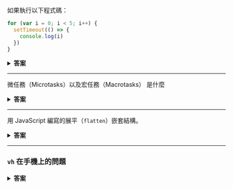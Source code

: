 如果執行以下程式碼：

```javascript
for (var i = 0; i < 5; i++) {
  setTimeout(() => {
    console.log(i)
  })
}
```

<details><summary><b>答案</b></summary>
<p>
  
**結果：**
```
5
5
5
5
5
```

**原因：**
1. 這是因為 `var` 的變數是**函式作用域**（function scope），而非**塊級作用域**（block scope）。
2. 當 `setTimeout` 排程執行時，`for` 迴圈早已完成執行，`i` 的值變成了 5（迴圈停止時的值）。
3. 當計時器執行時，`console.log(i)` 都會參考到同一個變數 `i`，此時 `i` 的值已經是 5。

---

### 解決方式：

如果希望每次 `setTimeout` 中的 `i` 保持其當前的值，可以改用以下方法：

1. **使用 `let`：**
   `let` 是塊級作用域，會為每次迭代建立新的作用域，因此每次的 `i` 值會正確地保存。
   ```javascript
   for (let i = 0; i < 5; i++) {
     setTimeout(() => {
       console.log(i);
     });
   }
   // 結果：0, 1, 2, 3, 4
   ```

2. **使用 IIFE（立即執行函式）：**
   為每次迭代建立一個新的作用域。
   ```javascript
   for (var i = 0; i < 5; i++) {
     (function(i) {
       setTimeout(() => {
         console.log(i);
       });
     })(i);
   }
   // 結果：0, 1, 2, 3, 4
   ```

3. **使用 `bind`：**
   綁定當前的 `i` 值作為參數。
   ```javascript
   for (var i = 0; i < 5; i++) {
     setTimeout(console.log.bind(null, i));
   }
   // 結果：0, 1, 2, 3, 4
   ```

</p>
</details>

---


微任務（Microtasks）以及宏任務（Macrotasks） 是什麼


<details><summary><b>答案</b></summary>
<p>

**微任務（Microtasks）**和**宏任務（Macrotasks）**是 JavaScript 中執行模型的一部分，用來處理非同步任務。理解這兩者可以幫助我們掌握 JavaScript 的事件循環（Event Loop）運作方式。

---

### **1. 微任務（Microtasks）**
微任務是一種執行優先級較高的任務。它會在當前的執行上下文（Execution Context）結束後立即執行，但必須等同步代碼執行完成。

#### **常見的微任務來源**
- `Promise.then`、`Promise.catch`、`Promise.finally`
- `MutationObserver`
- `queueMicrotask`

#### **微任務的特性**
- 當同步代碼執行完成後，微任務會在事件循環處理下一個宏任務之前被執行。
- 可以連續執行多個微任務（例如鏈式的 `Promise`）。

---

### **2. 宏任務（Macrotasks）**
宏任務的執行優先級低於微任務。它會被排入事件循環的下一次迭代中執行。

#### **常見的宏任務來源**
- `setTimeout`
- `setInterval`
- `setImmediate`（Node.js 環境）
- `I/O` 操作
- `requestAnimationFrame`

#### **宏任務的特性**
- 每次事件循環的開始，都會先處理一個宏任務。
- 微任務執行結束後，才會進入宏任務的執行。

---

### **執行順序：微任務 vs. 宏任務**
1. 先執行同步代碼（直接進入主線程執行）。
2. 執行所有微任務（Microtasks）。
3. 執行一個宏任務（Macrotasks）。
4. 重複上述過程。

---

### **具體運作流程**
假設有以下程式碼：

```javascript
console.log('同步代碼');

setTimeout(() => {
  console.log('宏任務');
}, 0);

Promise.resolve().then(() => {
  console.log('微任務');
});

console.log('結束');
```

執行步驟：
1. **執行同步代碼**：
   - 輸出：`同步代碼`
2. **將 `setTimeout` 加入宏任務佇列**。
3. **將 `Promise.then` 加入微任務佇列**。
4. **繼續執行同步代碼**：
   - 輸出：`結束`
5. **執行微任務**：
   - 輸出：`微任務`
6. **執行宏任務（`setTimeout` 的回呼）**：
   - 輸出：`宏任務`

最終輸出結果：
```
同步代碼
結束
微任務
宏任務
```

---

### **總結**
- **微任務（Microtasks）**：優先於宏任務執行，適合處理短時間、緊急的非同步操作。
- **宏任務（Macrotasks）**：次於微任務執行，用於較大的非同步任務（例如定時器或渲染相關的操作）。

微任務和宏任務的區別主要在於**執行順序**，這是理解 JavaScript 非同步行為的核心！
</p>
</details>

---



用 JavaScript 編寫的展平（`flatten`）嵌套結構。

<details><summary><b>答案</b></summary>
<p>

  以下是用 JavaScript 編寫的展平（`flatten`）嵌套結構的多種實現方法，涵蓋遞迴與非遞迴版本。
  
### **1. 遞迴實現**

使用遞迴來處理嵌套數據結構：

```javascript
function flattenRecursive(array) {
    const result = [];
    for (const item of array) {
        if (Array.isArray(item)) {
            result.push(...flattenRecursive(item)); // 遞迴展開
        } else {
            result.push(item);
        }
    }
    return result;
}

// 測試
const nestedArray = [1, [2, [3, 4]], [5, 6], 7];
console.log(flattenRecursive(nestedArray)); // [1, 2, 3, 4, 5, 6, 7]
```

---

### **2. 非遞迴實現（堆疊方式）**

使用堆疊模擬遞迴的行為展平數據：

```javascript
function flattenIterative(array) {
    const stack = [...array]; // 初始化堆疊
    const result = [];
    while (stack.length) {
        const item = stack.pop();
        if (Array.isArray(item)) {
            stack.push(...item); // 若為陣列，將其展開後壓回堆疊
        } else {
            result.unshift(item); // 若非陣列，直接插入結果陣列
        }
    }
    return result;
}

// 測試
const nestedArray = [1, [2, [3, 4]], [5, 6], 7];
console.log(flattenIterative(nestedArray)); // [1, 2, 3, 4, 5, 6, 7]
```

---

### **3. 使用內建方法**

在 JavaScript 中，`Array.prototype.flat()` 是展平數據的內建方法：

```javascript
const nestedArray = [1, [2, [3, 4]], [5, 6], 7];
console.log(nestedArray.flat(Infinity)); // [1, 2, 3, 4, 5, 6, 7]
```

- **`flat(depth)`**:
  - `depth` 是展平的層數。
  - 若需完全展平嵌套結構，將 `depth` 設為 `Infinity`。

---

### **4. 使用 `reduce` 方法**

透過 `Array.prototype.reduce()` 展平數據結構：

```javascript
function flattenWithReduce(array) {
    return array.reduce((acc, item) => {
        if (Array.isArray(item)) {
            return acc.concat(flattenWithReduce(item)); // 遞迴展開
        }
        return acc.concat(item);
    }, []);
}

// 測試
const nestedArray = [1, [2, [3, 4]], [5, 6], 7];
console.log(flattenWithReduce(nestedArray)); // [1, 2, 3, 4, 5, 6, 7]
```

---

### **5. 高性能非遞迴解法**

使用 `while` 與 `some` 方法檢查是否需要繼續展平：

```javascript
function flattenHighPerformance(array) {
    while (array.some(item => Array.isArray(item))) {
        array = [].concat(...array); // 使用展開運算符展平一層
    }
    return array;
}

// 測試
const nestedArray = [1, [2, [3, 4]], [5, 6], 7];
console.log(flattenHighPerformance(nestedArray)); // [1, 2, 3, 4, 5, 6, 7]
```

---

### **總結**
- **簡單展平一層**：使用 `flat()` 或展開運算符（`[].concat(...array)`）。
- **深度展平**：
  - 小數據量：可以使用遞迴方法。
  - 大數據量：推薦使用非遞迴堆疊方式。
- **高效且現代**：`Array.prototype.flat(Infinity)` 是最直接的方式。

選擇取決於具體需求（如性能或兼容性要求）。
</p>
</details>

---





### **`vh` 在手機上的問題**

<details><summary><b>答案</b></summary>
<p>
  
`vh`（viewport height）是 CSS 的一個單位，表示視窗高度的 1%。然而，在手機或平板設備上，`vh` 單位可能會出現以下問題：

1. **地址欄與工具欄的影響**：
   - 手機瀏覽器通常有地址欄和工具欄（如導航按鈕）。
   - 當用戶滾動時，地址欄和工具欄會隱藏或顯示，導致視窗高度動態變化。
   - `vh` 單位基於「當前視窗高度」計算，因此當地址欄或工具欄出現或隱藏時，`vh` 的值會改變，導致頁面布局出現跳動或不穩定。

2. **不一致的視窗報告**：
   - 不同的瀏覽器處理 `vh` 單位的方式不同。
   - 一些瀏覽器會將工具欄包含在 `vh` 的計算中，而其他瀏覽器則不會，這導致跨瀏覽器不一致的行為。

---

### **替代語法與解決方案**

#### **1. 使用 `100dvh`**
新的 CSS 單位 `dvh`（Dynamic Viewport Height）是 `vh` 的改進版：
- `100dvh` 表示「動態視窗高度」，不受工具欄影響。
- 許多現代瀏覽器已支持 `dvh`。

```css
.height {
    height: 100dvh; /* 使用動態視窗高度 */
}
```

#### **2. 使用 JavaScript 動態計算高度**
如果需要支援舊瀏覽器或更精確的控制，可以使用 JavaScript 手動計算高度：

```javascript
function updateHeight() {
    const viewportHeight = window.innerHeight;
    document.documentElement.style.setProperty('--vh', `${viewportHeight * 0.01}px`);
}

// 初次設置
updateHeight();

// 當視窗大小變化時更新
window.addEventListener('resize', updateHeight);

// CSS 中使用
/* 100vh 的替代方案 */
.element {
    height: calc(var(--vh, 1vh) * 100);
}
```

#### **3. 結合 `min-height` 與 `vh`**
對於支持不一致的設備，可以用 `min-height` 確保最小高度：
```css
.container {
    min-height: 100vh; /* 確保基本支持 */
    min-height: 100dvh; /* 覆蓋現代設備的精確高度 */
}
```

#### **4. 使用 `env(safe-area-inset-*)` 進行安全區域處理**
在某些設備（如 iPhone 帶瀏海的設備）上，考慮使用 CSS 的 `env()` 函數處理安全區域(瀏海屏幕（Notch Screens）)：
```css
.container {
    padding-top: env(safe-area-inset-top);
    padding-bottom: env(safe-area-inset-bottom);
    height: calc(100vh - env(safe-area-inset-bottom));
}
```

---

### **總結**
1. **首選現代解法**：使用 `100dvh` 或結合 `min-height`，解決地址欄影響的問題。
2. **兼容舊瀏覽器**：使用 JavaScript 計算並設置自定義 CSS 變數（如 `--vh`）。
3. **跨設備的最佳體驗**：結合 `env()` 確保在支持瀏海的設備上不會截斷內容。

</p>
</details>
